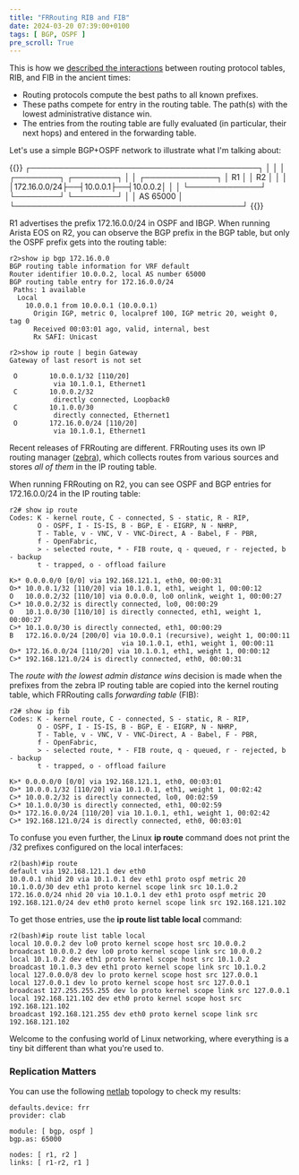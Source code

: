 ```yaml
---
title: "FRRouting RIB and FIB"
date: 2024-03-20 07:39:00+0100
tags: [ BGP, OSPF ]
pre_scroll: True
---
```

This is how we [described the interactions](/2010/09/ribs-and-fibs.html) between routing protocol tables, RIB, and FIB in the ancient times:

* Routing protocols compute the best paths to all known prefixes.
* These paths compete for entry in the routing table. The path(s) with the lowest administrative distance win.
* The entries from the routing table are fully evaluated (in particular, their next hops) and entered in the forwarding table.

Let's use a simple BGP+OSPF network to illustrate what I'm talking about:
<!--more-->
{{<ascii>}}
┌─────────────────────────────────────────┐
│                                         │
│                  ┌────────┐  ┌────────┐ │
│ ┌─────────────┐  │   R1   │  │   R2   │ │
│ │172.16.0.0/24├──┤10.0.0.1├──┤10.0.0.2│ │
│ └─────────────┘  └────────┘  └────────┘ │
│ AS 65000                                │
└─────────────────────────────────────────┘
{{</ascii>}}

R1 advertises the prefix 172.16.0.0/24 in OSPF and IBGP. When running Arista EOS on R2, you can observe the BGP prefix in the BGP table, but only the OSPF prefix gets into the routing table:

```
r2>show ip bgp 172.16.0.0
BGP routing table information for VRF default
Router identifier 10.0.0.2, local AS number 65000
BGP routing table entry for 172.16.0.0/24
 Paths: 1 available
  Local
    10.0.0.1 from 10.0.0.1 (10.0.0.1)
      Origin IGP, metric 0, localpref 100, IGP metric 20, weight 0, tag 0
      Received 00:03:01 ago, valid, internal, best
      Rx SAFI: Unicast

r2>show ip route | begin Gateway
Gateway of last resort is not set

 O        10.0.0.1/32 [110/20]
           via 10.1.0.1, Ethernet1
 C        10.0.0.2/32
           directly connected, Loopback0
 C        10.1.0.0/30
           directly connected, Ethernet1
 O        172.16.0.0/24 [110/20]
           via 10.1.0.1, Ethernet1
```

Recent releases of FRRouting are different. FRRouting uses its own IP routing manager ([zebra](https://docs.frrouting.org/en/latest/zebra.html)), which collects routes from various sources and stores *all of them* in the IP routing table.

When running FRRouting on R2, you can see OSPF and BGP entries for 172.16.0.0/24 in the IP routing table:

```
r2# show ip route
Codes: K - kernel route, C - connected, S - static, R - RIP,
       O - OSPF, I - IS-IS, B - BGP, E - EIGRP, N - NHRP,
       T - Table, v - VNC, V - VNC-Direct, A - Babel, F - PBR,
       f - OpenFabric,
       > - selected route, * - FIB route, q - queued, r - rejected, b - backup
       t - trapped, o - offload failure

K>* 0.0.0.0/0 [0/0] via 192.168.121.1, eth0, 00:00:31
O>* 10.0.0.1/32 [110/20] via 10.1.0.1, eth1, weight 1, 00:00:12
O   10.0.0.2/32 [110/10] via 0.0.0.0, lo0 onlink, weight 1, 00:00:27
C>* 10.0.0.2/32 is directly connected, lo0, 00:00:29
O   10.1.0.0/30 [110/10] is directly connected, eth1, weight 1, 00:00:27
C>* 10.1.0.0/30 is directly connected, eth1, 00:00:29
B   172.16.0.0/24 [200/0] via 10.0.0.1 (recursive), weight 1, 00:00:11
                            via 10.1.0.1, eth1, weight 1, 00:00:11
O>* 172.16.0.0/24 [110/20] via 10.1.0.1, eth1, weight 1, 00:00:12
C>* 192.168.121.0/24 is directly connected, eth0, 00:00:31
```

The *route with the lowest admin distance wins* decision is made when the prefixes from the zebra IP routing table are copied into the kernel routing table, which FRRouting calls *forwarding table* (FIB):

```
r2# show ip fib
Codes: K - kernel route, C - connected, S - static, R - RIP,
       O - OSPF, I - IS-IS, B - BGP, E - EIGRP, N - NHRP,
       T - Table, v - VNC, V - VNC-Direct, A - Babel, F - PBR,
       f - OpenFabric,
       > - selected route, * - FIB route, q - queued, r - rejected, b - backup
       t - trapped, o - offload failure

K>* 0.0.0.0/0 [0/0] via 192.168.121.1, eth0, 00:03:01
O>* 10.0.0.1/32 [110/20] via 10.1.0.1, eth1, weight 1, 00:02:42
C>* 10.0.0.2/32 is directly connected, lo0, 00:02:59
C>* 10.1.0.0/30 is directly connected, eth1, 00:02:59
O>* 172.16.0.0/24 [110/20] via 10.1.0.1, eth1, weight 1, 00:02:42
C>* 192.168.121.0/24 is directly connected, eth0, 00:03:01
```

To confuse you even further, the Linux **ip route** command does not print the /32 prefixes configured on the local interfaces:

```
r2(bash)#ip route
default via 192.168.121.1 dev eth0
10.0.0.1 nhid 20 via 10.1.0.1 dev eth1 proto ospf metric 20
10.1.0.0/30 dev eth1 proto kernel scope link src 10.1.0.2
172.16.0.0/24 nhid 20 via 10.1.0.1 dev eth1 proto ospf metric 20
192.168.121.0/24 dev eth0 proto kernel scope link src 192.168.121.102
```

To get those entries, use the **ip route list table local** command:

```
r2(bash)#ip route list table local
local 10.0.0.2 dev lo0 proto kernel scope host src 10.0.0.2
broadcast 10.0.0.2 dev lo0 proto kernel scope link src 10.0.0.2
local 10.1.0.2 dev eth1 proto kernel scope host src 10.1.0.2
broadcast 10.1.0.3 dev eth1 proto kernel scope link src 10.1.0.2
local 127.0.0.0/8 dev lo proto kernel scope host src 127.0.0.1
local 127.0.0.1 dev lo proto kernel scope host src 127.0.0.1
broadcast 127.255.255.255 dev lo proto kernel scope link src 127.0.0.1
local 192.168.121.102 dev eth0 proto kernel scope host src 192.168.121.102
broadcast 192.168.121.255 dev eth0 proto kernel scope link src 192.168.121.102
```

Welcome to the confusing world of Linux networking, where everything is a tiny bit different than what you're used to.

### Replication Matters

You can use the following [netlab](https://netlab.tools/) topology to check my results:

```
defaults.device: frr
provider: clab

module: [ bgp, ospf ]
bgp.as: 65000

nodes: [ r1, r2 ]
links: [ r1-r2, r1 ]
```
